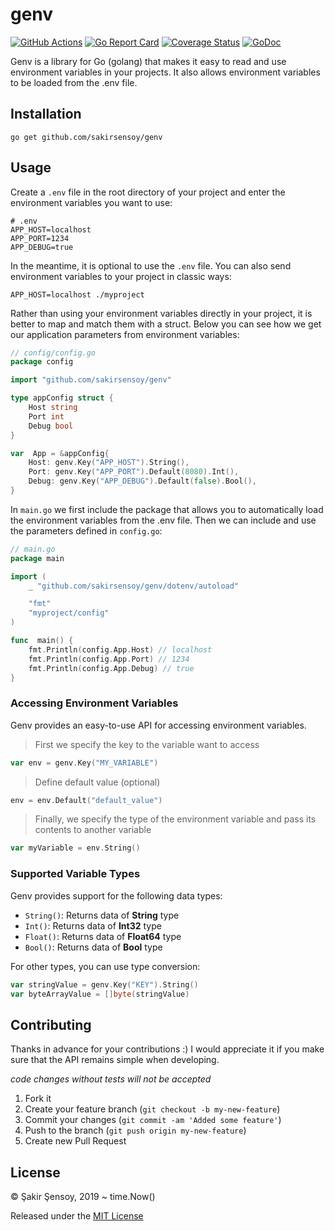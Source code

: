 # genv

[![GitHub Actions](https://github.com/sakirsensoy/genv/actions/workflows/go.yml/badge.svg)](https://github.com/sakirsensoy/genv/actions/workflows/go.yml) [![Go Report Card](https://goreportcard.com/badge/github.com/sakirsensoy/genv)](https://goreportcard.com/report/github.com/sakirsensoy/genv) [![Coverage Status](https://coveralls.io/repos/github/sakirsensoy/genv/badge.svg?branch=master)](https://coveralls.io/github/sakirsensoy/genv?branch=master) [![GoDoc](https://godoc.org/github.com/sakirsensoy/genv?status.svg)](https://godoc.org/github.com/sakirsensoy/genv)

Genv is a library for Go (golang) that makes it easy to read and use environment variables in your projects. It also allows environment variables to be loaded from the .env file.

## Installation

```shell
go get github.com/sakirsensoy/genv
```

## Usage

Create a `.env` file in the root directory of your project and enter the environment variables you want to use:

```shell
# .env
APP_HOST=localhost
APP_PORT=1234
APP_DEBUG=true
```

In the meantime, it is optional to use the `.env` file. You can also send environment variables to your project in classic ways:

```shell
APP_HOST=localhost ./myproject
```

Rather than using your environment variables directly in your project, it is better to map and match them with a struct.  Below you can see how we get our application parameters from environment variables:

```go
// config/config.go
package config

import "github.com/sakirsensoy/genv"

type appConfig struct {
	Host string
	Port int
	Debug bool
}

var  App = &appConfig{
	Host: genv.Key("APP_HOST").String(),
	Port: genv.Key("APP_PORT").Default(8080).Int(),
	Debug: genv.Key("APP_DEBUG").Default(false).Bool(),
}
```

In `main.go` we first include the package that allows you to automatically load the environment variables from the .env file. Then we can include and use the parameters defined in `config.go`:

```go
// main.go
package main

import (
	_ "github.com/sakirsensoy/genv/dotenv/autoload"

	"fmt"
	"myproject/config"
)

func  main() {
	fmt.Println(config.App.Host) // localhost
	fmt.Println(config.App.Port) // 1234
	fmt.Println(config.App.Debug) // true
}
```

### Accessing Environment Variables

Genv provides an easy-to-use API for accessing environment variables.

> First we specify the key to the variable want to access

```go
var env = genv.Key("MY_VARIABLE")
```

> Define default value (optional)

```go
env = env.Default("default_value")
```

> Finally, we specify the type of the environment variable and pass its contents to another variable

```go
var myVariable = env.String()
```

### Supported Variable Types

Genv provides support for the following data types:

 - `String()`: Returns data of **String** type
 - `Int()`: Returns data of **Int32** type
 - `Float()`: Returns data of **Float64** type
 - `Bool()`: Returns data of **Bool** type

For other types, you can use type conversion:

```go
var stringValue = genv.Key("KEY").String()
var byteArrayValue = []byte(stringValue)
```

## Contributing

Thanks in advance for your contributions :) I would appreciate it if you make sure that the API remains simple when developing.

*code changes without tests will not be accepted*

1. Fork it
2. Create your feature branch (`git checkout -b my-new-feature`)
3. Commit your changes (`git commit -am 'Added some feature'`)
4. Push to the branch (`git push origin my-new-feature`)
5. Create new Pull Request

## License

© Şakir Şensoy, 2019 ~ time.Now()

Released under the [MIT License](https://github.com/sakirsensoy/genv/blob/master/LICENSE)

